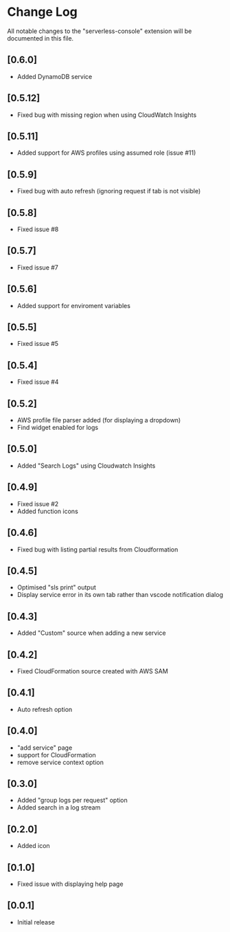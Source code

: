 # Change Log

All notable changes to the "serverless-console" extension will be documented in this file.

## [0.6.0]
- Added DynamoDB service

## [0.5.12]
- Fixed bug with missing region when using CloudWatch Insights

## [0.5.11]
- Added support for AWS profiles using assumed role (issue #11)

## [0.5.9]
- Fixed bug with auto refresh (ignoring request if tab is not visible)

## [0.5.8]
- Fixed issue #8

## [0.5.7]
- Fixed issue #7

## [0.5.6]
- Added support for enviroment variables

## [0.5.5]
- Fixed issue #5

## [0.5.4]
- Fixed issue #4

## [0.5.2]
- AWS profile file parser added (for displaying a dropdown)
- Find widget enabled for logs

## [0.5.0]
- Added "Search Logs" using Cloudwatch Insights

## [0.4.9]
- Fixed issue #2
- Added function icons

## [0.4.6]
- Fixed bug with listing partial results from Cloudformation

## [0.4.5]
- Optimised "sls print" output
- Display service error in its own tab rather than vscode notification dialog

## [0.4.3]
- Added "Custom" source when adding a new service

## [0.4.2]
- Fixed CloudFormation source created with AWS SAM

## [0.4.1]
- Auto refresh option

## [0.4.0]
- "add service" page
- support for CloudFormation
- remove service context option

## [0.3.0]
- Added "group logs per request" option
- Added search in a log stream

## [0.2.0]

- Added icon

## [0.1.0]

- Fixed issue with displaying help page

## [0.0.1]

- Initial release